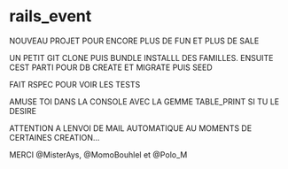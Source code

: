 # rails_event

NOUVEAU PROJET
POUR ENCORE PLUS DE FUN
ET PLUS DE SALE

UN PETIT GIT CLONE PUIS BUNDLE INSTALLL DES FAMILLES. 
ENSUITE CEST PARTI POUR DB CREATE ET MIGRATE PUIS SEED

FAIT RSPEC POUR VOIR LES TESTS

AMUSE TOI DANS LA CONSOLE AVEC LA GEMME TABLE_PRINT SI TU LE DESIRE

ATTENTION A LENVOI DE MAIL AUTOMATIQUE AU MOMENTS DE CERTAINES CREATION...

MERCI @MisterAys, @MomoBouhlel et @Polo_M
